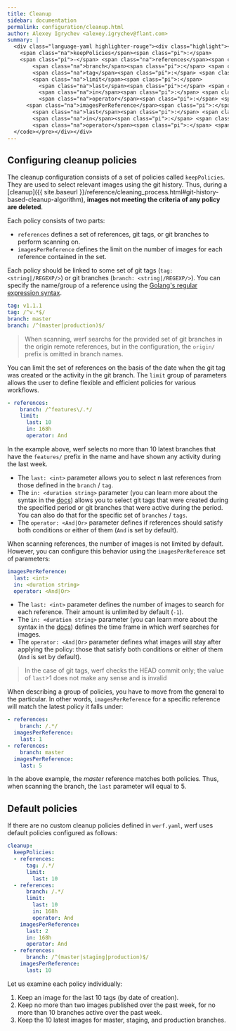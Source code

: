 ```yaml
---
title: Cleanup
sidebar: documentation
permalink: configuration/cleanup.html
author: Alexey Igrychev <alexey.igrychev@flant.com>
summary: |
  <div class="language-yaml highlighter-rouge"><div class="highlight"><pre class="highlight"><code><span class="na">cleanup</span><span class="pi">:</span>
    <span class="na">keepPolicies</span><span class="pi">:</span>
    <span class="pi">-</span> <span class="na">references</span><span class="pi">:</span>
        <span class="na">branch</span><span class="pi">:</span> <span class="s">&lt;string|/REGEXP/&gt;</span>
        <span class="na">tag</span><span class="pi">:</span> <span class="s">&lt;string|/REGEXP/&gt;</span>
        <span class="na">limit</span><span class="pi">:</span>
          <span class="na">last</span><span class="pi">:</span> <span class="s">&lt;int&gt;</span>
          <span class="na">in</span><span class="pi">:</span> <span class="s">&lt;duration string&gt;</span>
          <span class="na">operator</span><span class="pi">:</span> <span class="s">&lt;And|Or&gt;</span>
      <span class="na">imagesPerReference</span><span class="pi">:</span>
        <span class="na">last</span><span class="pi">:</span> <span class="s">&lt;int&gt;</span>
        <span class="na">in</span><span class="pi">:</span> <span class="s">&lt;duration string&gt;</span>
        <span class="na">operator</span><span class="pi">:</span> <span class="s">&lt;And|Or&gt;</span>
  </code></pre></div></div>  
---
```


## Configuring cleanup policies

The cleanup configuration consists of a set of policies called `keepPolicies`. They are used to select relevant images using the git history. Thus, during a [cleanup]({{ site.baseurl }}/reference/cleaning_process.html#git-history-based-cleanup-algorithm), __images not meeting the criteria of any policy are deleted__.

Each policy consists of two parts:

- `references` defines a set of references, git tags, or git branches to perform scanning on.
- `imagesPerReference` defines the limit on the number of images for each reference contained in the set.

Each policy should be linked to some set of git tags (`tag: <string|/REGEXP/>`) or git branches (`branch: <string|/REGEXP/>`). You can specify the name/group of a reference using the [Golang's regular expression syntax](https://golang.org/pkg/regexp/syntax/#hdr-Syntax).

```yaml
tag: v1.1.1
tag: /^v.*$/
branch: master
branch: /^(master|production)$/
```

> When scanning, werf searchs for the provided set of git branches in the origin remote references, but in the configuration, the  `origin/` prefix is omitted in branch names.

You can limit the set of references on the basis of the date when the git tag was created or the activity in the git branch. The `limit` group of parameters allows the user to define flexible and efficient policies for various workflows.

```yaml
- references:
    branch: /^features\/.*/
    limit:
      last: 10
      in: 168h
      operator: And
``` 

In the example above, werf selects no more than 10 latest branches that have the `features/` prefix in the name and have shown any activity during the last week.

- The `last: <int>` parameter allows you to select n last references from those defined in the `branch` / `tag`.
- The `in: <duration string>` parameter (you can learn more about the syntax in the [docs](https://golang.org/pkg/time/#ParseDuration)) allows you to select git tags that were created during the specified period or git branches that were active during the period. You can also do that for the specific set of `branches` / `tags`.
- The `operator: <And|Or>` parameter defines if references should satisfy both conditions or either of them (`And` is set by default).

When scanning references, the number of images is not limited by default. However, you can configure this behavior using the `imagesPerReference` set of parameters:

```yaml
imagesPerReference:
  last: <int>
  in: <duration string>
  operator: <And|Or>
```

- The `last: <int>` parameter defines the number of images to search for each reference. Their amount is unlimited by default (`-1`).
- The `in: <duration string>` parameter (you can learn more about the syntax in the [docs](https://golang.org/pkg/time/#ParseDuration)) defines the time frame in which werf searches for images.
- The `operator: <And|Or>` parameter defines what images will stay after applying the policy: those that satisfy both conditions or either of them (`And` is set by default).

> In the case of git tags, werf checks the HEAD commit only; the value of `last`>1 does not make any sense and is invalid

When describing a group of policies, you have to move from the general to the particular. In other words, `imagesPerReference` for a specific reference will match the latest policy it falls under:

```yaml
- references:
    branch: /.*/
  imagesPerReference:
    last: 1
- references:
    branch: master
  imagesPerReference:
    last: 5
```

In the above example, the _master_ reference matches both policies. Thus, when scanning the branch, the `last` parameter will equal to 5.

## Default policies

If there are no custom cleanup policies defined in `werf.yaml`, werf uses default policies configured as follows:

```yaml
cleanup:
  keepPolicies:
  - references:
      tag: /.*/
      limit:
        last: 10
  - references:
      branch: /.*/
      limit:
        last: 10
        in: 168h
        operator: And
    imagesPerReference:
      last: 2
      in: 168h
      operator: And
  - references:  
      branch: /^(master|staging|production)$/
    imagesPerReference:
      last: 10
``` 

Let us examine each policy individually:

1. Keep an image for the last 10 tags (by date of creation).
2. Keep no more than two images published over the past week, for no more than 10 branches active over the past week.
3. Keep the 10 latest images for master, staging, and production branches.
